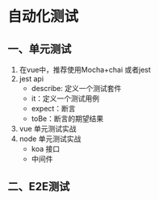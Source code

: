 # 自动化测试
## 一、单元测试
1. 在vue中，推荐使用Mocha+chai 或者jest
2. jest api 
    - describe: 定义一个测试套件
    - it：定义一个测试用例
    - expect：断言
    - toBe：断言的期望结果
3. vue 单元测试实战
4. node 单元测试实战
    - koa 接口
    - 中间件
## 二、E2E测试